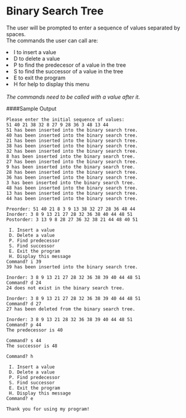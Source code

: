 # Binary Search Tree
The user will be prompted to enter a sequence of values separated by spaces. <br>
The commands the user can call are:
<li>I to insert a value</li>
<li>D to delete a value</li>
<li>P to find the predecesor of a value in the tree</li>
<li>S to find the successor of a value in the tree</li>
<li>E to exit the program</li>
<li>H for help to display this menu</li>
<br>
<i>The commands need to be called with a value after it.</i>

####Sample Output
```
Please enter the initial sequence of values:
51 40 21 38 32 8 27 9 28 36 3 48 13 44
51 has been inserted into the binary search tree.
40 has been inserted into the binary search tree.
21 has been inserted into the binary search tree.
38 has been inserted into the binary search tree.
32 has been inserted into the binary search tree.
8 has been inserted into the binary search tree.
27 has been inserted into the binary search tree.
9 has been inserted into the binary search tree.
28 has been inserted into the binary search tree.
36 has been inserted into the binary search tree.
3 has been inserted into the binary search tree.
48 has been inserted into the binary search tree.
13 has been inserted into the binary search tree.
44 has been inserted into the binary search tree.

Preorder: 51 40 21 8 3 9 13 38 32 27 28 36 48 44 
Inorder: 3 8 9 13 21 27 28 32 36 38 40 44 48 51 
Postorder: 3 13 9 8 28 27 36 32 38 21 44 48 40 51 

 I. Insert a value
 D. Delete a value
 P. Find predecessor
 S. Find successor
 E. Exit the program
 H. Display this message
Command? i 39
39 has been inserted into the binary search tree.

Inorder: 3 8 9 13 21 27 28 32 36 38 39 40 44 48 51 
Command? d 24
24 does not exist in the binary search tree.

Inorder: 3 8 9 13 21 27 28 32 36 38 39 40 44 48 51 
Command? d 27
27 has been deleted from the binary search tree.

Inorder: 3 8 9 13 21 28 32 36 38 39 40 44 48 51 
Command? p 44
The predecessor is 40

Command? s 44
The successor is 48

Command? h

 I. Insert a value
 D. Delete a value
 P. Find predecessor
 S. Find successor
 E. Exit the program
 H. Display this message
Command? e

Thank you for using my program!
```